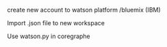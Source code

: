 create new account to watson platform /bluemix (IBM)

Import .json file to new workspace

Use  watson.py in coregraphe 
